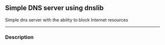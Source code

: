 ## Simple DNS server using dnslib

Simple dns server with the ability to block Internet resources

***
### Description
